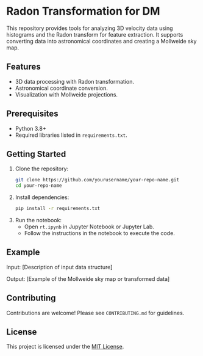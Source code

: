 
# Radon Transformation for DM

This repository provides tools for analyzing 3D velocity data using histograms and the Radon transform for feature extraction. 
It supports converting data into astronomical coordinates and creating a Mollweide sky map.

## Features
- 3D data processing with Radon transformation.
- Astronomical coordinate conversion.
- Visualization with Mollweide projections.

## Prerequisites
- Python 3.8+
- Required libraries listed in `requirements.txt`.

## Getting Started

1. Clone the repository:
   ```bash
   git clone https://github.com/yourusername/your-repo-name.git
   cd your-repo-name
   ```
2. Install dependencies:
   ```bash
   pip install -r requirements.txt
   ```
3. Run the notebook:
   - Open `rt.ipynb` in Jupyter Notebook or Jupyter Lab.
   - Follow the instructions in the notebook to execute the code.

## Example

Input: [Description of input data structure]

Output: [Example of the Mollweide sky map or transformed data]

## Contributing
Contributions are welcome! Please see `CONTRIBUTING.md` for guidelines.

## License
This project is licensed under the [MIT License](LICENSE).
